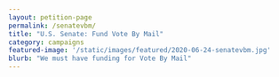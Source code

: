 ```yaml
---
layout: petition-page
permalink: /senatevbm/
title: "U.S. Senate: Fund Vote By Mail"
category: campaigns
featured-image: '/static/images/featured/2020-06-24-senatevbm.jpg'
blurb: "We must have funding for Vote By Mail"
---
```


<link href='https://actionnetwork.org/css/style-embed-whitelabel-v3.css' rel='stylesheet' type='text/css' /><script src='https://actionnetwork.org/widgets/v3/letter/sign-and-send-the-petition-to-the-us-senate-we-must-have-funding-for-vote-by-mail?format=js&source=widget&style=full'></script><div id='can-letter-area-sign-and-send-the-petition-to-the-us-senate-we-must-have-funding-for-vote-by-mail' style='width: 100%'><!-- this div is the target for our HTML insertion --></div>